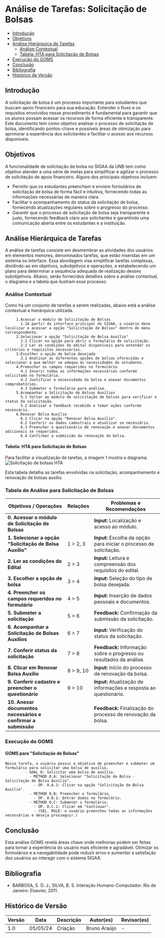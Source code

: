 # Análise de Tarefas: Solicitação de Bolsas

- [Introdução](#introdução)
- [Objetivos](#objetivos)
- [Análise Hierárquica de Tarefas](#análise-hierárquica-de-tarefas)
  - [Análise Contextual](#análise-contextual)
  - [Tabela: HTA para Solicitação de Bolsas](#tabela-hta-para-solicitação-de-bolsas)
- [Execução do GOMS](#execução-do-goms)
- [Conclusão](#conclusão)
- [Bibliografia](#bibliografia)
- [Histórico de Versão](#histórico-de-versão)

## Introdução

A solicitação de bolsa é um processo importante para estudantes que buscam apoio financeiro para sua educação. Entender o fluxo e os requisitos envolvidos nesse procedimento é fundamental para garantir que os alunos possam acessar os recursos de forma eficiente e transparente. Este documento tem como objetivo analisar o processo de solicitação de bolsa, identificando pontos-chave e possíveis áreas de otimização para aprimorar a experiência dos solicitantes e facilitar o acesso aos recursos disponíveis.

## Objetivos

A funcionalidade de solicitação de bolsa no SIGAA da UNB tem como objetivo atender a uma série de metas para simplificar e agilizar o processo de solicitação de apoio financeiro. Alguns dos principais objetivos incluem:

- Permitir que os estudantes preencham e enviem formulários de solicitação de bolsa de forma fácil e intuitiva, fornecendo todas as informações necessárias de maneira clara.
- Facilitar o acompanhamento do status da solicitação de bolsa, fornecendo atualizações regulares sobre o progresso do processo.
- Garantir que o processo de solicitação de bolsa seja transparente e justo, fornecendo feedback claro aos solicitantes e garantindo uma comunicação aberta entre os estudantes e a instituição.

## Análise Hierárquica de Tarefas

A análise de tarefas consiste em desmembrar as atividades dos usuários em elementos menores, denominados tarefas, que estão inseridas em um sistema ou interface. Essa abordagem visa simplificar tarefas complexas, dividindo-as em objetivos, subobjetivos e operações, e estabelecendo um plano para determinar a sequência adequada de realização desses subobjetivos. Abaixo, serão fornecidos detalhes sobre a análise contextual, o diagrama e a tabela que ilustram esse processo.

### Análise Contextual

Como há um conjunto de tarefas a serem realizadas, abaixo está a análise contextual e hierárquica utilizada.

         1.Acessar o módulo de Solicitação de Bolsas
           1.1A partir da interface principal do SIGAA, o usuário deve localizar e acessar a opção "Solicitação de Bolsas" dentro do menu correspondente.
         2.Selecionar a opção "Solicitação de Bolsa Auxílio"
           2.1 Clicar na opção para abrir o formulário de solicitação.
           2.2 Ler as condições do edital disponíveis para entender os critérios e requisitos necessários.
         3.Escolher a opção de bolsa desejada
           3.1 Analisar as diferentes opções de bolsas oferecidas e selecionar a que melhor se adequa às necessidades do estudante.
         4.Preencher os campos requeridos no formulário
           4.1 Inserir todas as informações necessárias conforme solicitado no formulário.
           4.2 Justificar a necessidade da bolsa e anexar documentos comprobatórios.
           4.3 Submeter o formulário para análise.
         5.Acompanhar a Solicitação de Bolsas Auxílios
           5.1 Voltar ao módulo de solicitação de bolsas para verificar o status da solicitação.
           5.2 Analisar o feedback recebido e tomar ações conforme necessário.
         6.Renovar Bolsa Auxílio
           6.1 Clicar na opção "Renovar Bolsa Auxílio".
           6.2 Conferir os dados cadastrais e atualizar se necessário.
           6.3 Preencher o questionário de renovação e anexar documentos adicionais se requeridos.
           6.4 Confirmar a submissão da renovação da bolsa.

#### Tabela: HTA para Solicitação de Bolsas
Para facilitar a visualização de tarefas, a imagem 1 mostra o diagrama:
![Solicitação de bolsas HTA](https://github.com/Interacao-Humano-Computador/2024.1-SIGAA/assets/140026699/1f870d1a-355d-4a7c-bdac-beb1203396c7)


Esta tabela detalha as tarefas envolvidas na solicitação, acompanhamento e renovação de bolsas auxílio.

### Tabela de Análise para Solicitação de Bolsas

| Objetivos / Operações                                       | Relações  | Problemas e Recomendações                                        |
|-------------------------------------------------------------|-----------|-----------------------------------------------------------------|
| **0. Acessar o módulo de Solicitação de Bolsas**            |           | **Input:** Localização e acesso ao módulo.                      |
| **1. Selecionar a opção "Solicitação de Bolsa Auxílio"**    | 1 > 2, 3  | **Input:** Escolha da opção para iniciar o processo de solicitação.|
| **2. Ler as condições do Edital**                           | 2 > 3     | **Input:** Leitura e compreensão dos requisitos do edital.      |
| **3. Escolher a opção de bolsa**                            | 3 > 4     | **Input:** Seleção do tipo de bolsa desejada.                   |
| **4. Preencher os campos requeridos no formulário**         | 4 > 5     | **Input:** Inserção de dados pessoais e documentos.             |
| **5. Submeter a solicitação**                               | 5 > 6     | **Feedback:** Confirmação da submissão da solicitação.          |
| **6. Acompanhar a Solicitação de Bolsas Auxílios**          | 6 > 7     | **Input:** Verificação do status da solicitação.                |
| **7. Conferir status da solicitação**                       | 7 > 8     | **Feedback:** Informação sobre o progresso ou resultados da análise.|
| **8. Clicar em Renovar Bolsa Auxílio**                      | 8 > 9, 10 | **Input:** Início do processo de renovação da bolsa.            |
| **9. Conferir cadastro e preencher o questionário**         | 9 > 10    | **Input:** Atualização de informações e resposta ao questionário.|
| **10. Anexar documentos necessários e confirmar a submissão** |           | **Feedback:** Finalização do processo de renovação da bolsa.    |


### Execução do GOMS

#### GOMS para "Solicitação de Bolsas"

```
Nessa tarefa, o usuário possui o objetivo de preencher e submeter um formulário para solicitar uma bolsa de auxílio.
         - GOAL 0: Solicitar uma bolsa de auxílio.
           - METHOD 0.A: Selecionar "Solicitação de Bolsa - Solicitação de Bolsa Auxílio".
             - OP. 0.A.1: Clicar na opção "Solicitação de Bolsa Auxílio".
           - METHOD 0.B: Preencher o formulário.
             - OP. 0.B.1: Entrar dados no formulário.
           - METHOD 0.C: Submeter o formulário.
             - OP. 0.C.1: Clicar em "Continuar".
             - (SEL. RULE: o usuário preencheu todas as informações necessárias e deseja prosseguir.)
```
## Conclusão

Esta análise GOMS revela áreas chave onde melhorias podem ser feitas para tornar a experiência do usuário mais eficiente e agradável. Otimizar os formulários e a navegabilidade pode reduzir erros e aumentar a satisfação dos usuários ao interagir com o sistema SIGAA.

## Bibliografia

- BARBOSA, S. D. J.; SILVA, B. S. Interação Humano-Computador. Rio de Janeiro: Elsevier, 2011.

## Histórico de Versão

| Versão | Data     | Descrição                           | Autor(es)              | Revisor(es)         |
| ------ | -------- | ----------------------------------- | ---------------------- | ------------------- |
| 1.0    | 05/05/24 | Criação                             | Bruno Araújo           | -                   |

